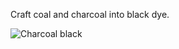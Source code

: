 Craft coal and charcoal into black dye.

![Charcoal black](https://github.com/VanillaChai/chocolate-tweaks/blob/main/Charcoal%20Black/Charcoal%20black.png)
